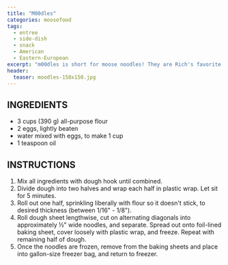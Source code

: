 ```yaml
---
title: "M00dles"
categories: moosefood
tags: 
  - entree
  - side-dish
  - snack
  - American
  - Eastern-European
excerpt: "m00dles is short for moose noodles! They are Rich's favorite."
header:
  teaser: moodles-150x150.jpg
---
```


## INGREDIENTS
* 3 cups (390 g) all-purpose flour
* 2 eggs, lightly beaten
* water mixed with eggs, to make 1 cup
* 1 teaspoon oil

## INSTRUCTIONS
1. Mix all ingredients with dough hook until combined.
2. Divide dough into two halves and wrap each half in plastic wrap. Let sit for 5 minutes.
3. Roll out one half, sprinkling liberally with flour so it doesn't stick, to desired thickness (between 1/16" - 1/8").
4. Roll dough sheet lengthwise, cut on alternating diagonals into approximately ½" wide noodles, and separate. Spread out onto foil-lined baking sheet, cover loosely with plastic wrap, and freeze. Repeat with remaining half of dough.
5. Once the noodles <span style='display: none;'>moodles</span> are frozen, remove from the baking sheets and place into gallon-size freezer bag, and return to freezer.

